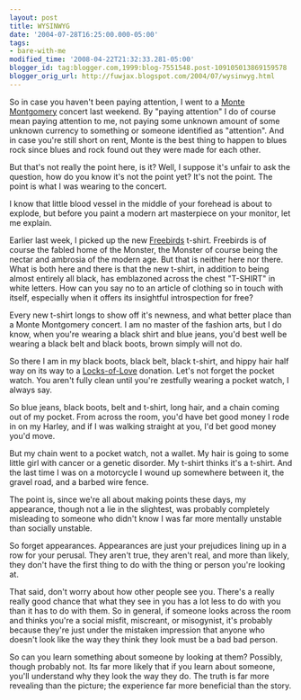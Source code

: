 ```yaml
---
layout: post
title: WYSINWYG
date: '2004-07-28T16:25:00.000-05:00'
tags:
- bare-with-me
modified_time: '2008-04-22T21:32:33.281-05:00'
blogger_id: tag:blogger.com,1999:blog-7551548.post-109105013869159578
blogger_orig_url: http://fuwjax.blogspot.com/2004/07/wysinwyg.html
---
```


So in case you haven't been paying attention, I went to a [Monte Montgomery](http://www.montemontgomery.com) concert last weekend. By "paying attention" I do of course mean paying attention to me, not paying some unknown amount of some unknown currency to something or someone identified as "attention". And in case you're still short on rent, Monte is the best thing to happen to blues rock since blues and rock found out they were made for each other. 

But that's not really the point here, is it? Well, I suppose it's unfair to ask the question, how do you know it's not the point yet? It's not the point. The point is what I was wearing to the concert.

I know that little blood vessel in the middle of your forehead is about to explode, but before you paint a modern art masterpiece on your monitor, let me explain.

Earlier last week, I picked up the new [Freebirds](http://www.freebirds.com/) t-shirt. Freebirds is of course the fabled home of the Monster, the Monster of course being the nectar and ambrosia of the modern age. But that is neither here nor there. What is both here and there is that the new t-shirt, in addition to being almost entirely all black, has emblazoned across the chest "T-SHIRT" in white letters. How can you say no to an article of clothing so in touch with itself, especially when it offers its insightful introspection for free?

Every new t-shirt longs to show off it's newness, and what better place than a Monte Montgomery concert. I am no master of the fashion arts, but I do know, when you're wearing a black shirt and blue jeans, you'd best well be wearing a black belt and black boots, brown simply will not do. 

So there I am in my black boots, black belt, black t-shirt, and hippy hair half way on its way to a [Locks-of-Love](http://www.locksoflove.org/) donation. Let's not forget the pocket watch. You aren't fully clean until you're zestfully wearing a pocket watch, I always say. 

So blue jeans, black boots, belt and t-shirt, long hair, and a chain coming out of my pocket. From across the room, you'd have bet good money I rode in on my Harley, and if I was walking straight at you, I'd bet good money you'd move.

But my chain went to a pocket watch, not a wallet. My hair is going to some little girl with cancer or a genetic disorder. My t-shirt thinks it's a t-shirt. And the last time I was on a motorcycle I wound up somewhere between it, the gravel road, and a barbed wire fence.

The point is, since we're all about making points these days, my appearance, though not a lie in the slightest, was probably completely misleading to someone who didn't know I was far more mentally unstable than socially unstable.

So forget appearances. Appearances are just your prejudices lining up in a row for your perusal. They aren't true, they aren't real, and more than likely, they don't have the first thing to do with the thing or person you're looking at.

That said, don't worry about how other people see you. There's a really really good chance that what they see in you has a lot less to do with you than it has to do with them. So in general, if someone looks across the room and thinks you're a social misfit, miscreant, or misogynist, it's probably because they're just under the mistaken impression that anyone who doesn't look like the way they think they look must be a bad bad person.

So can you learn something about someone by looking at them? Possibly, though probably not. Its far more likely that if you learn about someone, you'll understand why they look the way they do. The truth is far more revealing than the picture; the experience far more beneficial than the story.

